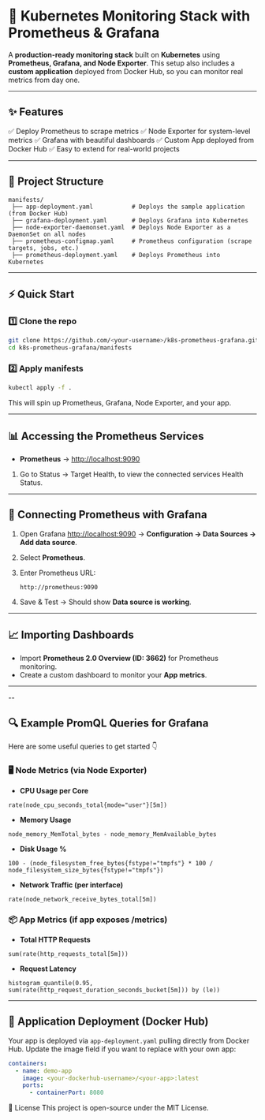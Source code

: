 # 🚀 Kubernetes Monitoring Stack with Prometheus & Grafana

A **production-ready monitoring stack** built on **Kubernetes** using **Prometheus, Grafana, and Node Exporter**.
This setup also includes a **custom application** deployed from Docker Hub, so you can monitor real metrics from day one.

---

## ✨ Features

✅ Deploy Prometheus to scrape metrics
✅ Node Exporter for system-level metrics
✅ Grafana with beautiful dashboards
✅ Custom App deployed from Docker Hub
✅ Easy to extend for real-world projects

---

## 📂 Project Structure

```
manifests/
 ├── app-deployment.yaml           # Deploys the sample application (from Docker Hub)
 ├── grafana-deployment.yaml       # Deploys Grafana into Kubernetes
 ├── node-exporter-daemonset.yaml  # Deploys Node Exporter as a DaemonSet on all nodes
 ├── prometheus-configmap.yaml     # Prometheus configuration (scrape targets, jobs, etc.)
 ├── prometheus-deployment.yaml    # Deploys Prometheus into Kubernetes
```

---

## ⚡ Quick Start

### 1️⃣ Clone the repo

```bash
git clone https://github.com/<your-username>/k8s-prometheus-grafana.git
cd k8s-prometheus-grafana/manifests
```

### 2️⃣ Apply manifests

```bash
kubectl apply -f .
```

This will spin up Prometheus, Grafana, Node Exporter, and your app.

---

## 📊 Accessing the Prometheus Services

* **Prometheus** → [http://localhost:9090](http://localhost:9090)
1. Go to Status -> Target Health, to view the connected services Health Status.

---

## 🔗 Connecting Prometheus with Grafana

1. Open Grafana [http://localhost:9090](http://localhost:3000) → **Configuration → Data Sources → Add data source**.
2. Select **Prometheus**.
3. Enter Prometheus URL:

   ```
   http://prometheus:9090
   ```
4. Save & Test → Should show **Data source is working**.

---

## 📈 Importing Dashboards

* Import **Prometheus 2.0 Overview (ID: 3662)** for Prometheus monitoring.
* Create a custom dashboard to monitor your **App metrics**.

---
--

## 🔍 Example PromQL Queries for Grafana

Here are some useful queries to get started 👇

### 🖥️ Node Metrics (via Node Exporter)

* **CPU Usage per Core**
```promql
rate(node_cpu_seconds_total{mode="user"}[5m])
```

* **Memory Usage**
```promql
node_memory_MemTotal_bytes - node_memory_MemAvailable_bytes
```

* **Disk Usage %**
```promql
100 - (node_filesystem_free_bytes{fstype!="tmpfs"} * 100 / node_filesystem_size_bytes{fstype!="tmpfs"})
```

* **Network Traffic (per interface)**
```promql
rate(node_network_receive_bytes_total[5m])
```

### 📦 App Metrics (if app exposes /metrics)

* **Total HTTP Requests**
```promql
sum(rate(http_requests_total[5m]))
```

* **Request Latency**
```promql
histogram_quantile(0.95, sum(rate(http_request_duration_seconds_bucket[5m])) by (le))
```

---

## 🐳 Application Deployment (Docker Hub)

Your app is deployed via `app-deployment.yaml` pulling directly from Docker Hub.
Update the image field if you want to replace with your own app:

```yaml
containers:
  - name: demo-app
    image: <your-dockerhub-username>/<your-app>:latest
    ports:
      - containerPort: 8080
```



📜 License
This project is open-source under the MIT License.








